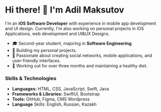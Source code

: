 # Hi there! 👋 I'm Adil Maksutov

I'm an **iOS Software Developer** with experience in mobile app development and UI design. Currently, I'm also working on personal projects in iOS Applications, web development and UI&UX Designs.

- 🎓 Second-year student, majoring in **Software Engineering**.
- 💼 Building my personal projects.
- 🚀 Passionate about creating social networks, mobile applications, and user-friendly interfaces.
- 💪 Working out for over three months and maintaining a healthy diet.

### Skills & Technologies
- **Languages:** HTML, CSS, JavaScript, Swift, Java
- **Frameworks & Libraries:** SwiftUI, Bootstrap
- **Tools:** GitHub, Figma, CMS Wordpress
- **Language** Skills: English, Russian, Kazakh
